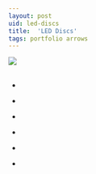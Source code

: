 ```yaml
---
layout: post
uid: led-discs
title:  'LED Discs'
tags: portfolio arrows
---
```


<div class="projects clearfix">
 <a href="{{ site.url }}/images/portfolio/led-discs/IMG_20180717_093707.jpg">
  <img src = "{{ site.url }}/images/portfolio/led-discs/IMG_20180717_093707.jpg">
 </a>
</div>
<br>

<ul class="projects clearfix">
  <li>
    <div class="project" style='background-image: url({{ site.url }}/images/portfolio/led-discs/IMG_20180717_112506.jpg)'>
      <a class="cover" href="{{ site.url }}/images/portfolio/led-discs/IMG_20180717_112506.jpg"></a>
    </div>
  </li>
  <li>
    <div class="project" style='background-image: url({{ site.url }}/images/portfolio/led-discs/IMG_20180717_112445.jpg)'>
      <a class="cover" href="{{ site.url }}/images/portfolio/led-discs/IMG_20180717_112445.jpg"></a>
    </div>
  </li>
  <li>
    <div class="project" style='background-image: url({{ site.url }}/images/portfolio/led-discs/IMG_20180716_122711.jpg)'>
      <a class="cover" href="{{ site.url }}/images/portfolio/led-discs/IMG_20180716_122711.jpg"></a>
    </div>
  </li>
  <li>
    <div class="project" style='background-image: url({{ site.url }}/images/portfolio/led-discs/IMG_20180717_093653.jpg)'>
      <a class="cover" href="{{ site.url }}/images/portfolio/led-discs/IMG_20180717_093653.jpg"></a>
    </div>
  </li>
  <li>
    <div class="project" style='background-image: url({{ site.url }}/images/portfolio/led-discs/IMG_20180717_093659.jpg)'>
      <a class="cover" href="{{ site.url }}/images/portfolio/led-discs/IMG_20180717_093659.jpg"></a>
    </div>
  </li>
  <li>
    <div class="project" style='background-image: url({{ site.url }}/images/portfolio/led-discs/IMG_20180723_101322.jpg)'>
      <a class="cover" href="{{ site.url }}/images/portfolio/led-discs/IMG_20180723_101322.jpg"></a>
    </div>
  </li>
</ul>
<br>
<br>

